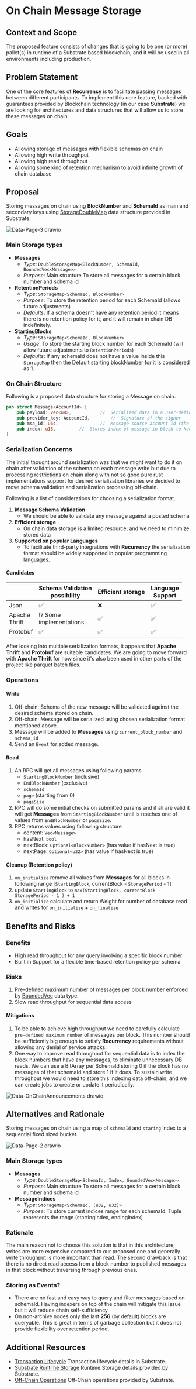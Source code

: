 # On Chain Message Storage

## Context and Scope
The proposed feature consists of changes that is going to be one (or more) pallet(s) in runtime of a
Substrate based blockchain, and it will be used in all environments including production.

## Problem Statement
One of the core features of **Recurrency** is to facilitate passing messages between different
participants. To implement this core feature, backed with guarantees provided by Blockchain
technology (in our case **Substrate**) we are looking for architectures and data structures
that will allow us to store these messages on chain.

## Goals
- Allowing storage of messages with flexible schemas on chain
- Allowing high write throughput
- Allowing high read throughput
- Allowing some kind of retention mechanism to avoid infinite growth of chain database

## Proposal
Storing messages on chain using **BlockNumber** and **SchemaId** as main and secondary keys
using [StorageDoubleMap](https://paritytech.github.io/substrate/master/frame_support/storage/trait.StorageDoubleMap.html) data structure provided in Substrate.

![Data-Page-3 drawio](../docs/images/main_storage_type.png?raw=true)


### Main Storage types
- **Messages**
    - _Type_: `DoubleStorageMap<BlockNumber, SchemaId, BoundedVec<Message>>`
    - _Purpose_: Main structure To store all messages for a certain block number and schema id
- **RetentionPeriods**
    - _Type_: `StorageMap<SchemaId, BlockNumber>`
    - _Purpose_: To store the retention period for each SchemaId (allows future adjustments)
    - _Defaults_: If a schema doesn't have any retention period it means there is no retention policy
  for it, and it will remain in chain DB indefinitely.
- **StartingBlocks**
    - _Type_: `StorageMap<SchemaId, BlockNumber>`
    - _Usage_: To store the starting block number for each SchemaId (will allow future adjustments to
  `RetentionPeriods`)
    - _Defaults_: If any schemaId does not have a value inside this `StorageMap` then the Default
  starting blockNumber for it is considered as **1**.

### On Chain Structure
Following is a proposed data structure for storing a Message on chain.
```rust
pub struct Message<AccountId> {
    pub payload: Vec<u8>,		    //  Serialized data in a user-defined schemas format
    pub provider_key: AccountId,	    //  Signature of the signer
    pub msa_id: u64,                //  Message source account id (the original source of the message)
    pub index: u16,		    //  Stores index of message in block to keep total order
}
```

### Serialization Concerns
The initial thought around serialization was that we might want to do it on chain after validation
of the schema on each message write but due to processing restrictions on chain along with not
so good pure rust implementations support for desired serialization libraries we decided to move
schema validation and serialization processing off-chain.

Following is a list of considerations for choosing a serialization format.

1. **Message Schema Validation**
   - We should be able to validate any message against a posted schema
2. **Efficient storage**
   - On chain data storage is a limited resource, and we need to minimize stored data
3. **Supported on popular Languages**
   - To facilitate third-party integrations with **Recurrency** the serialization format should be
   widely supported in popular programming languages.

#### Candidates

|                  | Schema Validation<br>possibility | Efficient storage | Language<br>Support               |
|------------------|----------------------------------|-------------------|-----------------------------------|
| Json             | &#9989;                          | &#10060;          | &#9989;                           |
| Apache<br>Thrift | &#8265; Some<br>implementations  | &#9989;           | &#9989;                           |
| Protobuf         | &#9989;                          | &#9989;           | &#9989;                           |

After looking into multiple serialization formats, it appears that **Apache Thrift** and **Protobuf**
are suitable candidates. We are going to move forward with **Apache Thrift** for now since it's also
been used in other parts of the project like parquet batch files.

### Operations
#### Write
1. Off-chain: Schema of the new message will be validated against the desired schema stored on chain.
2. Off-chain: Message will be serialized using chosen serialization format mentioned above.
3. Message will be added to **Messages** using `current_block_number` and `schema_id`
4. Send an `Event` for added message.

#### Read
1. An RPC will get all messages using following params
    - `StartingBlockNumber` (inclusive)
    - `EndBlockNumber` (exclusive)
    - `schemaId`
    - `page` (starting from 0)
    - `pageSize`
2. RPC will do some initial checks on submitted params and if all are valid it will get **Messages**
from `StartingBlockNumber` until is reaches one of values from `EndBlockNumber` or `pageSize`.
3. RPC returns values using following structure
    -  content: `Vec<Message>`
    -  hasNext: `bool`
    -  nextBlock: `Optional<BlockNumber>` (has value if hasNext is true)
    -  nextPage: `Optional<u32>` (has value if hasNext is true)

#### Cleanup (Retention policy)
1. `on_initialize` remove all values from **Messages** for all blocks in following range
[`StartingBlock`, currentBlock - `StoragePeriod` - 1]
2. update `StartingBlock` to `max(StartingBlock, currentBlock - StoragePeriod - 1 ) + 1`
3. `on_initialize` calculate and return Weight for number of database read and writes for
`on_initialize` +  `on_finalize`

## Benefits and Risks
### Benefits
- High read throughput for any query involving a specific block number
- Built in Support for a flexible time-based retention policy per schema
### Risks
1. Pre-defined maximum number of messages per block number enforced by [BoundedVec](https://crates.parity.io/frame_support/storage/bounded_vec/struct.BoundedVec.html) data type.
2. Slow read throughput for sequential data access

#### Mitigations
1. To be able to achieve high throughput we need to carefully calculate `pre-defined maximum number`
of messages per block. This number should be sufficiently big enough to satisfy **Recurrency**
requirements without allowing any denial of service attacks.
2. One way to improve read throughput for sequential data is to index the block numbers that have
any messages, to eliminate unnecessary DB reads. We can use a BitArray per SchemaId storing
0 if the block has no messages of that schemaId and store 1 if it does. To sustain write throughput
we would need to store this indexing data off-chain, and we can create jobs to create or update
it periodically.

![Data-OnChainAnnouncements drawio](../docs/images/message_storage_bitvector.png?raw=true)
## Alternatives and Rationale
Storing messages on chain using a map of `schemaId` and `staring` index to a sequential fixed sized
bucket.

![Data-Page-2 drawio](../docs/images/message_storage_alternative.png?raw=true)

### Main Storage types
- **Messages**
    - _Type_: `DoubleStorageMap<SchemaId, Index, BoundedVec<Message>>`
    - _Purpose_: Main structure To store all messages for a certain block number and schema id
- **MessageIndices**
    - _Type_: `StorageMap<SchemaId, (u32, u32)>`
    - _Purpose_: To store current indices range for each schemaId. Tuple represents the range
  (startingIndex, endingIndex)

### Rationale
The main reason not to choose this solution is that in this architecture, writes are more expensive
compared to our proposed one and generally write throughput is more important than read.
The second drawback is that there is no direct read access from a block number to published messages
in that block without traversing through previous ones.

### Storing as Events?
- There are no fast and easy way to query and filter messages based on schemaId.
Having indexers on top of the chain will mitigate this issue but it will reduce chain self-sufficiency
- On non-archive nodes only the last **256** (by default) blocks are queryable.
This is great in terms of garbage collection but it does not provide flexibility over retention period.
## Additional Resources

* [Transaction Lifecycle](https://docs.substrate.io/learn/transaction-lifecycle/) Transaction lifecycle details in Substrate.
* [Substrate Runtime Storage](https://docs.substrate.io/build/runtime-storage/) Runtime Storage details provided by Substrate.
* [Off-Chain Operations](https://docs.substrate.io/learn/offchain-operations/) Off-Chain operations provided by Substrate.
